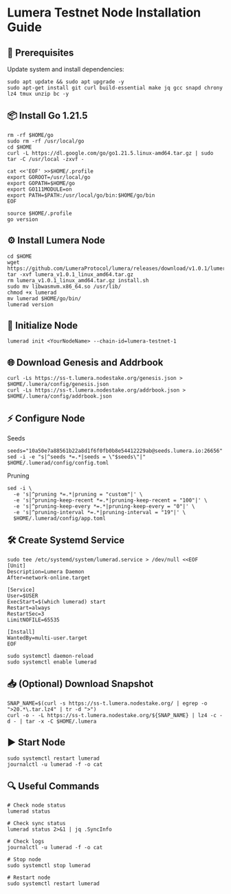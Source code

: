 
# Lumera Testnet Node Installation Guide

## 🔧 Prerequisites
Update system and install dependencies:
```
sudo apt update && sudo apt upgrade -y
sudo apt-get install git curl build-essential make jq gcc snapd chrony lz4 tmux unzip bc -y
```
## 📦 Install Go 1.21.5
```
rm -rf $HOME/go
sudo rm -rf /usr/local/go
cd $HOME
curl -L https://dl.google.com/go/go1.21.5.linux-amd64.tar.gz | sudo tar -C /usr/local -zxvf -

cat <<'EOF' >>$HOME/.profile
export GOROOT=/usr/local/go
export GOPATH=$HOME/go
export GO111MODULE=on
export PATH=$PATH:/usr/local/go/bin:$HOME/go/bin
EOF

source $HOME/.profile
go version
```
## ⚙️ Install Lumera Node
```
cd $HOME
wget https://github.com/LumeraProtocol/lumera/releases/download/v1.0.1/lumera_v1.0.1_linux_amd64.tar.gz
tar -xvf lumera_v1.0.1_linux_amd64.tar.gz
rm lumera_v1.0.1_linux_amd64.tar.gz install.sh
sudo mv libwasmvm.x86_64.so /usr/lib/
chmod +x lumerad
mv lumerad $HOME/go/bin/
lumerad version
```
## 🚀 Initialize Node
```
lumerad init <YourNodeName> --chain-id=lumera-testnet-1
```
## 🌐 Download Genesis and Addrbook
```
curl -Ls https://ss-t.lumera.nodestake.org/genesis.json > $HOME/.lumera/config/genesis.json
curl -Ls https://ss-t.lumera.nodestake.org/addrbook.json > $HOME/.lumera/config/addrbook.json
```
## ⚡ Configure Node
Seeds  
```
seeds="10a50e7a88561b22a8d1f6f0fb0b8e54412229ab@seeds.lumera.io:26656"
sed -i -e "s|^seeds *=.*|seeds = \"$seeds\"|" $HOME/.lumerad/config/config.toml
```
Pruning  
```
sed -i \
  -e 's|^pruning *=.*|pruning = "custom"|' \
  -e 's|^pruning-keep-recent *=.*|pruning-keep-recent = "100"|' \
  -e 's|^pruning-keep-every *=.*|pruning-keep-every = "0"|' \
  -e 's|^pruning-interval *=.*|pruning-interval = "19"|' \
  $HOME/.lumerad/config/app.toml
```
## 🛠️ Create Systemd Service
```
sudo tee /etc/systemd/system/lumerad.service > /dev/null <<EOF
[Unit]
Description=Lumera Daemon
After=network-online.target

[Service]
User=$USER
ExecStart=$(which lumerad) start
Restart=always
RestartSec=3
LimitNOFILE=65535

[Install]
WantedBy=multi-user.target
EOF

sudo systemctl daemon-reload
sudo systemctl enable lumerad
```
## 📥 (Optional) Download Snapshot
```
SNAP_NAME=$(curl -s https://ss-t.lumera.nodestake.org/ | egrep -o ">20.*\.tar.lz4" | tr -d ">")
curl -o - -L https://ss-t.lumera.nodestake.org/${SNAP_NAME} | lz4 -c -d - | tar -x -C $HOME/.lumera
```
## ▶️ Start Node
```
sudo systemctl restart lumerad
journalctl -u lumerad -f -o cat
```
## 🔍 Useful Commands
```
# Check node status
lumerad status

# Check sync status
lumerad status 2>&1 | jq .SyncInfo

# Check logs
journalctl -u lumerad -f -o cat

# Stop node
sudo systemctl stop lumerad

# Restart node
sudo systemctl restart lumerad
```
